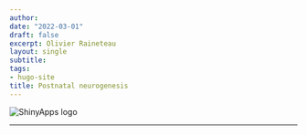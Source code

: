 ```yaml
---
author:
date: "2022-03-01"
draft: false
excerpt: Olivier Raineteau
layout: single
subtitle: 
tags:
- hugo-site
title: Postnatal neurogenesis
--- 
```

 
![ShinyApps logo]()

---
